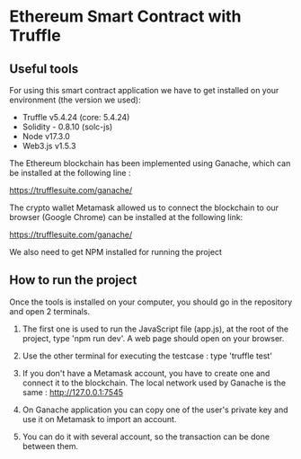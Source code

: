 # Ethereum Smart Contract with Truffle


## Useful tools 

For using this smart contract application we have to get installed on your environment (the version we used): 

* Truffle v5.4.24 (core: 5.4.24)
* Solidity - 0.8.10 (solc-js)
* Node v17.3.0
* Web3.js v1.5.3

The Ethereum blockchain has been implemented using Ganache, which can be installed at the following line : 

https://trufflesuite.com/ganache/


The crypto wallet Metamask allowed us to connect the blockchain to our browser (Google Chrome) can be installed at the following link: 

https://trufflesuite.com/ganache/

We also need to get NPM installed for running the project

## How to run the project 

Once the tools is installed on your computer, you should go in the repository and open 2 terminals.

1. The first one is used to run the JavaScript file (app.js), at the root of the project, type 'npm run dev'. A web page should open on your browser.

2. Use the other terminal for executing the testcase : type 'truffle test'

3. If you don't have a Metamask account, you have to create one and connect it to the blockchain. The local network used by Ganache is the same : http://127.0.0.1:7545 

4. On Ganache application you can copy one of the user's private key and use it on Metamask to import an account.

5. You can do it with several account, so the transaction can be done between them.